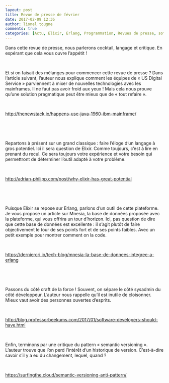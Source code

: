 ```yaml
---
layout: post
title: Revue de presse de février
date: 2017-02-09 12:36
author: lionel tougne
comments: true
categories: [Actu, Elixir, Erlang, Programmation, Revues de presse, software craftsmanship]
---
```

Dans cette revue de presse, nous parlerons cocktail, langage et critique. En espérant que cela vous ouvre l’appétit !

&nbsp;

Et si on faisait des mélanges pour commencer cette revue de presse ?
Dans l’article suivant, l’auteur nous explique comment les équipes de « US Digital Service » parviennent à mixer de nouvelles technologies avec les mainframes.
Il ne faut pas avoir froid aux yeux ! Mais cela nous prouve qu’une solution pragmatique peut être mieux que de « tout refaire ».

&nbsp;

<a href="http://thenewstack.io/happens-use-java-1960-ibm-mainframe/" target="_blank">http://thenewstack.io/happens-use-java-1960-ibm-mainframe/</a>

&nbsp;

&nbsp;

Repartons à présent sur un grand classique : faire l’éloge d’un langage à gros potentiel. Ici il sera question de Elixir. Comme toujours, c’est à lire en prenant du recul.
Ce sera toujours votre expérience et votre besoin qui permettront de déterminer l’outil adapté à votre problème.

&nbsp;

<a href="http://adrian-philipp.com/post/why-elixir-has-great-potential" target="_blank">http://adrian-philipp.com/post/why-elixir-has-great-potential</a>

&nbsp;

&nbsp;

Puisque Elixir se repose sur Erlang, parlons d’un outil de cette plateforme. Je vous propose un article sur Mnesia, la base de données proposée avec la plateforme, qui vous offrira un tour d’horizon. Ici, pas question de dire que cette base de données est excellente : il s’agit plutôt de faire objectivement le tour de ses points fort et de ses points faibles. Avec un petit exemple pour montrer comment on la code.

&nbsp;

<a href="https://derniercri.io/tech-blog/mnesia-la-base-de-donnees-integree-a-erlang" target="_blank">https://derniercri.io/tech-blog/mnesia-la-base-de-donnees-integree-a-erlang</a>

&nbsp;

&nbsp;

Passons du côté craft de la force ! Souvent, on sépare le côté sysadmin du côté développeur. L’auteur nous rappelle qu’il est inutile de cloisonner. Mieux vaut avoir des personnes ouvertes d’esprits.

&nbsp;

<a href="http://blog.professorbeekums.com/2017/01/software-developers-should-have.html" target="_blank">http://blog.professorbeekums.com/2017/01/software-developers-should-have.html</a>

&nbsp;

Enfin, terminons par une critique du pattern « semantic versioning ». L’auteur trouve que l’on perd l’intérêt d’un historique de version. C’est-à-dire savoir s’il y a eu du changement, lequel, quand ?

&nbsp;

<a href="https://surfingthe.cloud/semantic-versioning-anti-pattern/" target="_blank">https://surfingthe.cloud/semantic-versioning-anti-pattern/</a>

&nbsp;

&nbsp;
